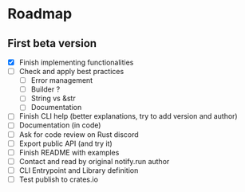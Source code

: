 # Roadmap

## First beta version

- [X] Finish implementing functionalities
- [ ] Check and apply best practices
  - [ ] Error management
  - [ ] Builder ?
  - [ ] String vs &str
  - [ ] Documentation
- [ ] Finish CLI help (better explanations, try to add version and author)
- [ ] Documentation (in code)
- [ ] Ask for code review on Rust discord
- [ ] Export public API (and try it)
- [ ] Finish README with examples
- [ ] Contact and read by original notify.run author
- [ ] CLI Entrypoint and Library definition
- [ ] Test publish to crates.io
